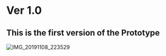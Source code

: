 # Ver 1.0
## This is the first version of the Prototype
![IMG_20191108_223529](https://user-images.githubusercontent.com/59409051/74080647-35149780-4a81-11ea-9f13-7b6e51553afb.jpg)
